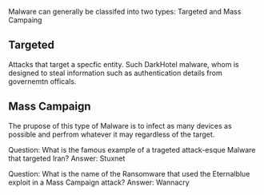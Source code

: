 Malware can generally be classifed into two types: Targeted and Mass Campaing

## Targeted
Attacks that target a specfic entity. Such DarkHotel malware, whom is designed to steal information such as authentication details from governemtn officals. 

## Mass Campaign
The prupose of this type of Malware is to infect as many devices as possible and perfrom whatever it may regardless of the target.


Question: What is the famous example of a trageted attack-esque Malware that targeted Iran?
Answer: Stuxnet

Question: What is the name of the Ransomware that used the Eternalblue exploit in a Mass Campaign attack?
Answer: Wannacry
